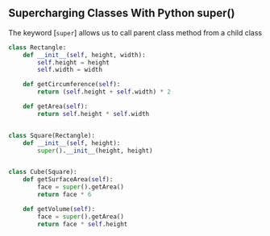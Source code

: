 ## Supercharging Classes With Python super()
The keyword [`super`] allows us to call parent class method from a child class
```python
class Rectangle:
    def __init__(self, height, width):
        self.height = height
        self.width = width

    def getCircumference(self):
        return (self.height + self.width) * 2

    def getArea(self):
        return self.height * self.width


class Square(Rectangle):
    def __init__(self, height):
        super().__init__(height, height)


class Cube(Square):
    def getSurfaceArea(self):
        face = super().getArea()
        return face * 6

    def getVolume(self):
        face = super().getArea()
        return face * self.height
```
